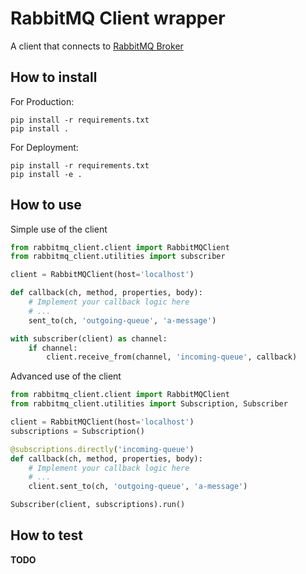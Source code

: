 # RabbitMQ Client wrapper

A client that connects to [RabbitMQ Broker](https://github.com/GeorgeGiannopoulos/dockerfiles/tree/master/rabbitmq_broker)

## How to install

For Production:

```shell
pip install -r requirements.txt
pip install .
```

For Deployment:

```shell
pip install -r requirements.txt
pip install -e .
```

## How to use

Simple use of the client

```python
from rabbitmq_client.client import RabbitMQClient
from rabbitmq_client.utilities import subscriber

client = RabbitMQClient(host='localhost')

def callback(ch, method, properties, body):
    # Implement your callback logic here
    # ...
    sent_to(ch, 'outgoing-queue', 'a-message')

with subscriber(client) as channel:
    if channel:
        client.receive_from(channel, 'incoming-queue', callback)
```

Advanced use of the client

```python
from rabbitmq_client.client import RabbitMQClient
from rabbitmq_client.utilities import Subscription, Subscriber

client = RabbitMQClient(host='localhost')
subscriptions = Subscription()

@subscriptions.directly('incoming-queue')
def callback(ch, method, properties, body):
    # Implement your callback logic here
    # ...
    client.sent_to(ch, 'outgoing-queue', 'a-message')

Subscriber(client, subscriptions).run()
```

## How to test

**TODO**
